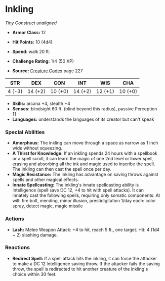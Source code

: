 # Inkling

*Tiny* *Construct* *unaligned*

- **Armor Class:** 12
- **Hit Points:** 10 (4d4)
- **Speed:** walk 20 ft.

- **Challenge Rating:** 1/4 (50 XP)
- **Source:** [Creature Codex](https://koboldpress.com/kpstore/product/creature-codex-for-5th-edition-dnd) page 227

| STR | DEX | CON | INT | WIS | CHA |
| --- | --- | --- | --- | --- | --- |
| 4 (-3) | 14 (+2) | 10 (+0) | 14 (+2) | 12 (+1) | 10 (+0) |

- **Skills:** arcana +4, stealth +4
- **Senses:** blindsight 60 ft. (blind beyond this radius), passive Perception 11
- **Languages:** understands the languages of its creator but can't speak

### Special Abilities

- **Amorphous:** The inkling can move through a space as narrow as 1 inch wide without squeezing.
- **A Thirst for Knowledge:** If an inkling spends 24 hours with a spellbook or a spell scroll, it can learn the magic of one 2nd level or lower spell, erasing and absorbing all the ink and magic used to inscribe the spell. The inkling can then cast the spell once per day.
- **Magic Resistance:** The inkling has advantage on saving throws against spells and other magical effects.
- **Innate Spellcasting:** The inkling's innate spellcasting ability is Intelligence (spell save DC 12, +4 to hit with spell attacks). It can innately cast the following spells, requiring only somatic components:
At will: fire bolt, mending, minor illusion, prestidigitation
1/day each: color spray, detect magic, magic missile

### Actions

- **Lash:** Melee Weapon Attack: +4 to hit, reach 5 ft., one target. Hit: 4 (1d4 + 2) slashing damage.

### Reactions

- **Redirect Spell:** If a spell attack hits the inkling, it can force the attacker to make a DC 12 Intelligence saving throw. If the attacker fails the saving throw, the spell is redirected to hit another creature of the inkling's choice within 30 feet.


